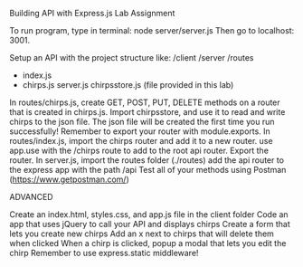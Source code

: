 Building API with Express.js Lab Assignment

To run program, type in terminal: node server/server.js
Then go to localhost: 3001.

Setup an API with the project structure like:
/client
/server
/routes
- index.js
- chirps.js
server.js
chirpsstore.js (file provided in this lab)

In routes/chirps.js, create GET, POST, PUT, DELETE methods on a router that is created in chirps.js.
Import chirpsstore, and use it to read and write chirps to the json file.
The json file will be created the first time you run successfully!
Remember to export your router with module.exports.
In routes/index.js, import the chirps router and add it to a new router.
use app.use with the /chirps route to add to the root api router.
Export the router.
In server.js, import the routes folder (./routes)
add the api router to the express app with the path /api
Test all of your methods using Postman (https://www.getpostman.com/)

ADVANCED

Create an index.html, styles.css, and app.js file in the client folder
Code an app that uses jQuery to call your API and displays chirps
Create a form that lets you create new chirps
Add an x next to chirps that will delete them when clicked
When a chirp is clicked, popup a modal that lets you edit the chirp
Remember to use express.static middleware!